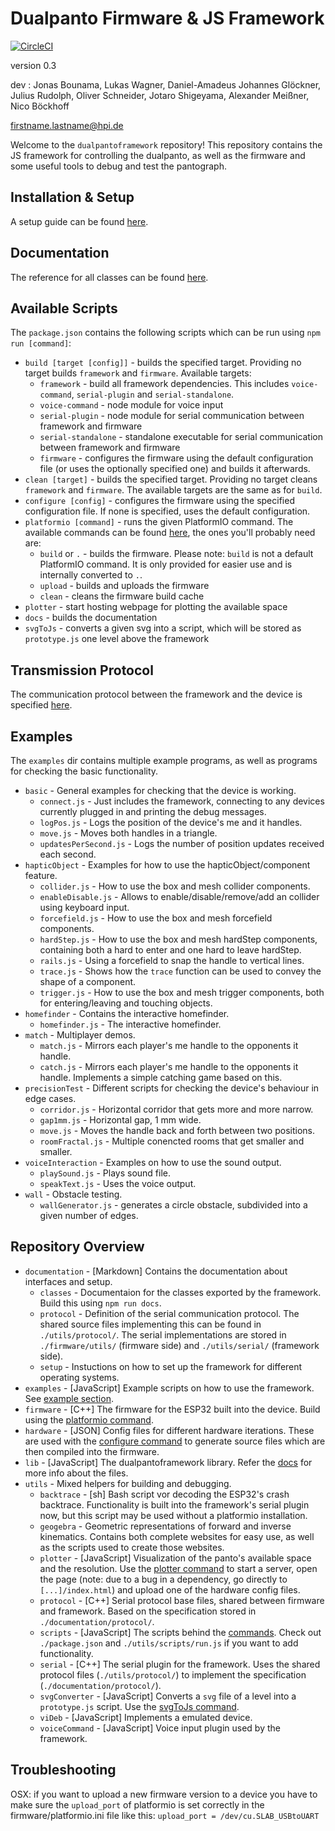 # Dualpanto Firmware & JS Framework

[![CircleCI](https://circleci.com/gh/HassoPlattnerInstituteHCI/dualpantoframework.svg?style=svg&circle-token=32b766f8a9d2c9a0c612d215322a6dab4aec813d)](https://circleci.com/gh/HassoPlattnerInstituteHCI/dualpantoframework)

version 0.3

dev : Jonas Bounama, Lukas Wagner, Daniel-Amadeus Johannes Glöckner, Julius Rudolph, Oliver Schneider, Jotaro Shigeyama, Alexander Meißner, Nico Böckhoff

firstname.lastname@hpi.de

Welcome to the `dualpantoframework` repository!
This repository contains the JS framework for controlling the dualpanto, as well as the firmware and some useful tools to debug and test the pantograph.

## Installation & Setup

A setup guide can be found [here](documentation/setup/setup.md).

## Documentation

The reference for all classes can be found [here](documentation/classes/index.md).

## Available Scripts

The `package.json` contains the following scripts which can be run using `npm run [command]`:
- `build [target [config]]` - builds the specified target. Providing no target builds `framework` and `firmware`. Available targets:
  - `framework` - build all framework dependencies. This includes `voice-command`, `serial-plugin` and `serial-standalone`.
  - `voice-command` - node module for voice input
  - `serial-plugin` - node module for serial communication between framework and firmware
  - `serial-standalone` - standalone executable for serial communication between framework and firmware
  - `firmware` - configures the firmware using the default configuration file (or uses the optionally specified one) and builds it afterwards.
- `clean [target]` - builds the specified target. Providing no target cleans `framework` and `firmware`. The available targets are the same as for `build`.
- `configure [config]` - configures the firmware using the specified configuration file. If none is specified, uses the default configuration.
- `platformio [command]` - runs the given PlatformIO command. The available commands can be found [here](https://docs.platformio.org/en/latest/userguide/cmd_run.html#cmdoption-platformio-run-t), the ones you'll probably need are:
  - `build` or `.` - builds the firmware. Please note: `build` is not a default PlatformIO command. It is only provided for easier use and is internally converted to `.`.
  - `upload` - builds and uploads the firmware
  - `clean` - cleans the firmware build cache
- `plotter` - start hosting webpage for plotting the available space
- `docs` - builds the documentation
- `svgToJs` - converts a given svg into a script, which will be stored as `prototype.js` one level above the framework

## Transmission Protocol

The communication protocol between the framework and the device is specified [here](documentation/protocol/protocol.md).

## Examples

The `examples` dir contains multiple example programs, as well as programs for checking the basic functionality.

- `basic` - General examples for checking that the device is working.
  - `connect.js` - Just includes the framework, connecting to any devices currently plugged in and printing the debug messages.
  - `logPos.js` - Logs the position of the device's me and it handles.
  - `move.js` - Moves both handles in a triangle.
  - `updatesPerSecond.js` - Logs the number of position updates received each second.
- `hapticObject` - Examples for how to use the hapticObject/component feature.
  - `collider.js` - How to use the box and mesh collider components.
  - `enableDisable.js` - Allows to enable/disable/remove/add an collider using keyboard input.
  - `forcefield.js` - How to use the box and mesh forcefield components.
  - `hardStep.js` - How to use the box and mesh hardStep components, containing both a hard to enter and one hard to leave hardStep.
  - `rails.js` - Using a forcefield to snap the handle to vertical lines.
  - `trace.js` - Shows how the `trace` function can be used to convey the shape of a component.
  - `trigger.js` - How to use the box and mesh trigger components, both for entering/leaving and touching objects.
- `homefinder` - Contains the interactive homefinder.
  - `homefinder.js` - The interactive homefinder.
- `match` - Multiplayer demos.
  - `match.js` - Mirrors each player's me handle to the opponents it handle.
  - `catch.js` - Mirrors each player's me handle to the opponents it handle. Implements a simple catching game based on this.
- `precisionTest` - Different scripts for checking the device's behaviour in edge cases.
  - `corridor.js` - Horizontal corridor that gets more and more narrow.
  - `gap1mm.js` - Horizontal gap, 1 mm wide.
  - `move.js` - Moves the handle back and forth between two positions.
  - `roomFractal.js` - Multiple conencted rooms that get smaller and smaller.
- `voiceInteraction` - Examples on how to use the sound output.
  - `playSound.js` - Plays sound file.
  - `speakText.js` - Uses the voice output.
- `wall` - Obstacle testing.
  - `wallGenerator.js` - generates a circle obstacle, subdivided into a given number of edges.

## Repository Overview

- `documentation` - \[Markdown\] Contains the documentation about interfaces and setup.
  - `classes` - Documentaion for the classes exported by the framework. Build this using `npm run docs`.
  - `protocol` - Definition of the serial communication protocol. The shared source files implementing this can be found in `./utils/protocol/`. The serial implementations are stored in `./firmware/utils/` (firmware side) and `./utils/serial/` (framework side).
  - `setup` - Instuctions on how to set up the framework for different operating systems.
- `examples` - \[JavaScript\] Example scripts on how to use the framework. See [example section](#Examples).
- `firmware` - \[C++\] The firmware for the ESP32 built into the device. Build using the [platformio command](#Available-Scripts).
- `hardware` - \[JSON\] Config files for different hardware iterations. These are used with the [configure command](#Available-Scripts) to generate source files which are then compiled into the firmware.
- `lib` - \[JavaScript\] The dualpantoframework library. Refer the [docs](documentation/classes/index.md) for more info about the files.
- `utils` - Mixed helpers for building and debugging.
  - `backtrace` - \[sh\] Bash script vor decoding the ESP32's crash backtrace. Functionality is built into the framework's serial plugin now, but this script may be used without a platformio installation.
  - `geogebra` - Geometric representations of forward and inverse kinematics. Contains both complete websites for easy use, as well as the scripts used to create those websites.
  - `plotter` - \[JavaScript\] Visualization of the panto's available space and the resolution. Use the [plotter command](#Available-Scripts) to start a server, open the page (note: due to a bug in a dependency, go directly to `[...]/index.html`) and upload one of the hardware config files.
  - `protocol` - \[C++\] Serial protocol base files, shared between firmware and framework. Based on the specification stored in `./documentation/protocol/`.
  - `scripts` - \[JavaScript\] The scripts behind the [commands](#Available-Scripts). Check out `./package.json` and `./utils/scripts/run.js` if you want to add functionality.
  - `serial` - \[C++\] The serial plugin for the framework. Uses the shared protocol files (`./utils/protocol/`) to implement the specification (`./documentation/protocol/`).
  - `svgConverter` - \[JavaScript\] Converts a `svg` file of a level into a `prototype.js` script. Use the [svgToJs command](#Available-Scripts).
  - `viDeb` - \[JavaScript\] Implements a emulated device.
  - `voiceCommand` - \[JavaScript\] Voice input plugin used by the framework.
  
## Troubleshooting

OSX: if you want to upload a new firmware version to a device you have to make sure the `upload_port` of platformio is set correctly in the firmware/platformio.ini file like this:
`upload_port = /dev/cu.SLAB_USBtoUART` 
